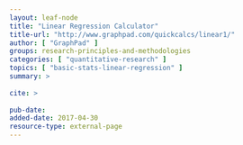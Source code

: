 ```yaml
---
layout: leaf-node
title: "Linear Regression Calculator"
title-url: "http://www.graphpad.com/quickcalcs/linear1/"
author: [ "GraphPad" ]
groups: research-principles-and-methodologies
categories: [ "quantitative-research" ]
topics: [ "basic-stats-linear-regression" ]
summary: >
     
cite: >
     
pub-date: 
added-date: 2017-04-30
resource-type: external-page
---
```

